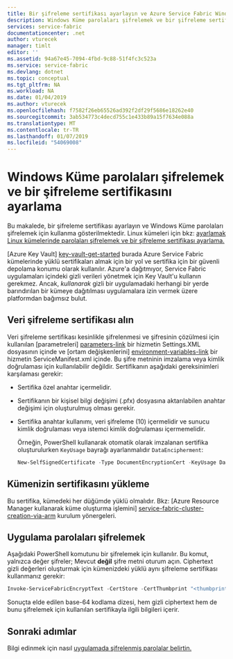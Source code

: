 ```yaml
---
title: Bir şifreleme sertifikası ayarlayın ve Azure Service Fabric Windows Küme parolaları şifrelemek | Microsoft Docs
description: Windows Küme parolaları şifrelemek ve bir şifreleme sertifikasını ayarlama hakkında bilgi edinin.
services: service-fabric
documentationcenter: .net
author: vturecek
manager: timlt
editor: ''
ms.assetid: 94a67e45-7094-4fbd-9c88-51f4fc3c523a
ms.service: service-fabric
ms.devlang: dotnet
ms.topic: conceptual
ms.tgt_pltfrm: NA
ms.workload: NA
ms.date: 01/04/2019
ms.author: vturecek
ms.openlocfilehash: f7582f26eb65526ad392f2df29f5686e18262e40
ms.sourcegitcommit: 3ab534773c4decd755c1e433b89a15f7634e088a
ms.translationtype: MT
ms.contentlocale: tr-TR
ms.lasthandoff: 01/07/2019
ms.locfileid: "54069008"
---
```

# <a name="set-up-an-encryption-certificate-and-encrypt-secrets-on-windows-clusters"></a>Windows Küme parolaları şifrelemek ve bir şifreleme sertifikasını ayarlama
Bu makalede, bir şifreleme sertifikası ayarlayın ve Windows Küme parolaları şifrelemek için kullanma gösterilmektedir. Linux kümeleri için bkz: [ayarlamak Linux kümelerinde parolaları şifrelemek ve bir şifreleme sertifikası ayarlama.][secret-management-linux-specific-link]

[Azure Key Vault] [ key-vault-get-started] burada Azure Service Fabric kümelerinde yüklü sertifikaları almak için bir yol ve sertifika için bir güvenli depolama konumu olarak kullanılır. Azure'a dağıtmıyor, Service Fabric uygulamaları içindeki gizli verileri yönetmek için Key Vault'u kullanın gerekmez. Ancak, *kullanarak* gizli bir uygulamadaki herhangi bir yerde barındırılan bir kümeye dağıtılması uygulamalara izin vermek üzere platformdan bağımsız bulut. 

## <a name="obtain-a-data-encipherment-certificate"></a>Veri şifreleme sertifikası alın
Veri şifreleme sertifikası kesinlikle şifrelenmesi ve şifresinin çözülmesi için kullanılan [parametreleri] [ parameters-link] bir hizmetin Settings.XML dosyasının içinde ve [ortam değişkenlerini] [ environment-variables-link] bir hizmetin ServiceManifest.xml içinde. Bu şifre metninin imzalama veya kimlik doğrulaması için kullanılabilir değildir. Sertifikanın aşağıdaki gereksinimleri karşılaması gerekir:

* Sertifika özel anahtar içermelidir.
* Sertifikanın bir kişisel bilgi değişimi (.pfx) dosyasına aktarılabilen anahtar değişimi için oluşturulmuş olması gerekir.
* Sertifika anahtar kullanımı, veri şifreleme (10) içermelidir ve sunucu kimlik doğrulaması veya istemci kimlik doğrulaması içermemelidir. 
  
  Örneğin, PowerShell kullanarak otomatik olarak imzalanan sertifika oluşturulurken `KeyUsage` bayrağı ayarlanmalıdır `DataEncipherment`:
  
  ```powershell
  New-SelfSignedCertificate -Type DocumentEncryptionCert -KeyUsage DataEncipherment -Subject mydataenciphermentcert -Provider 'Microsoft Enhanced Cryptographic Provider v1.0'
  ```

## <a name="install-the-certificate-in-your-cluster"></a>Kümenizin sertifikasını yükleme
Bu sertifika, kümedeki her düğümde yüklü olmalıdır. Bkz: [Azure Resource Manager kullanarak küme oluşturma işlemini] [ service-fabric-cluster-creation-via-arm] kurulum yönergeleri. 

## <a name="encrypt-application-secrets"></a>Uygulama parolaları şifrelemek
Aşağıdaki PowerShell komutunu bir şifrelemek için kullanılır. Bu komut, yalnızca değer şifreler; Mevcut **değil** şifre metni oturum açın. Ciphertext gizli değerleri oluşturmak için kümenizdeki yüklü aynı şifreleme sertifikası kullanmanız gerekir:

```powershell
Invoke-ServiceFabricEncryptText -CertStore -CertThumbprint "<thumbprint>" -Text "mysecret" -StoreLocation CurrentUser -StoreName My
```

Sonuçta elde edilen base-64 kodlama dizesi, hem gizli ciphertext hem de bunu şifrelemek için kullanılan sertifikayla ilgili bilgileri içerir.

## <a name="next-steps"></a>Sonraki adımlar
Bilgi edinmek için nasıl [uygulamada şifrelenmiş parolalar belirtin.][secret-management-specify-encrypted-secrets-link]

<!-- Links -->
[key-vault-get-started]:../key-vault/key-vault-get-started.md
[service-fabric-cluster-creation-via-arm]: service-fabric-cluster-creation-via-arm.md
[parameters-link]:service-fabric-how-to-parameterize-configuration-files.md
[environment-variables-link]: service-fabric-how-to-specify-environment-variables.md
[secret-management-linux-specific-link]: service-fabric-application-secret-management-linux.md
[secret-management-specify-encrypted-secrets-link]: service-fabric-application-secret-management.md#specify-encrypted-secrets-in-an-application
